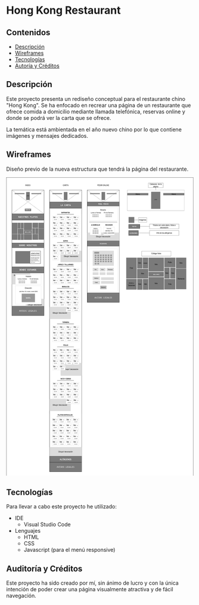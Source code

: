 # Hong Kong Restaurant

## Contenidos
  - [Descripción](#description)
  - [Wireframes](#wireframes)
  - [Tecnologías ](#Tecnologías)
  - [Autoría y Créditos](#auditoría-y-créditos)

## Descripción

Este proyecto presenta un rediseño conceptual para el restaurante chino "Hong Kong". Se ha enfocado en recrear una página de un restaurante que ofrece comida a domicilio mediante llamada telefónica, reservas online y donde se podrá ver la carta que se ofrece.

La temática está ambientada en el año nuevo chino por lo que contiene imágenes y mensajes dedicados.

## Wireframes

Diseño previo de la nueva estructura que tendrá la página del restaurante.

<img src="readme-img/Wireframe_proyecto_HKR.png" alt="wireframe de la web" height="800px">

## Tecnologías

Para llevar a cabo este proyecto he utilizado:
  - IDE
      - Visual Studio Code
  - Lenguajes
      - HTML
      - CSS
      - Javascript (para el menú responsive)
   
## Auditoría y Créditos 

Este proyecto ha sido creado por mí, sin ánimo de lucro y con la única intención de poder crear una página visualmente atractiva y de fácil navegación.
